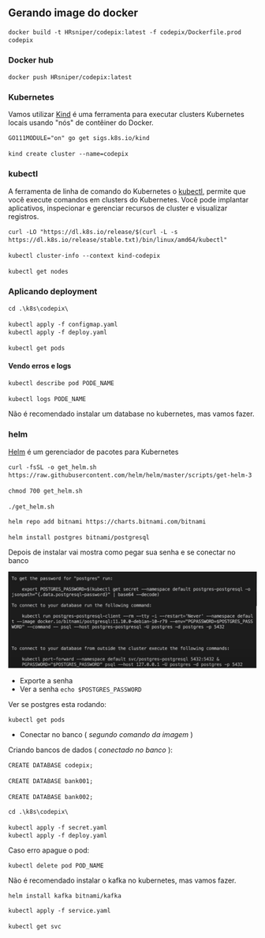 ## Gerando image do docker

```
docker build -t HRsniper/codepix:latest -f codepix/Dockerfile.prod codepix
```

### Docker hub

```
docker push HRsniper/codepix:latest
```

### Kubernetes

Vamos utilizar [Kind](https://kind.sigs.k8s.io/) é uma ferramenta para executar clusters Kubernetes locais usando "nós" de contêiner do Docker.

```
GO111MODULE="on" go get sigs.k8s.io/kind

kind create cluster --name=codepix
```

### kubectl

A ferramenta de linha de comando do Kubernetes o [kubectl](https://kubernetes.io/docs/tasks/tools/install-kubectl/), permite que você execute comandos em clusters do Kubernetes. Você pode implantar aplicativos, inspecionar e gerenciar recursos de cluster e visualizar registros.

```
curl -LO "https://dl.k8s.io/release/$(curl -L -s https://dl.k8s.io/release/stable.txt)/bin/linux/amd64/kubectl"

kubectl cluster-info --context kind-codepix

kubectl get nodes
```

### Aplicando deployment

```
cd .\k8s\codepix\

kubectl apply -f configmap.yaml
kubectl apply -f deploy.yaml

kubectl get pods
```

#### Vendo erros e logs

```
kubectl describe pod PODE_NAME

kubectl logs PODE_NAME
```

Não é recomendado instalar um database no kubernetes, mas vamos fazer.

### helm

[Helm](https://helm.sh/) é um gerenciador de pacotes para Kubernetes

```
curl -fsSL -o get_helm.sh https://raw.githubusercontent.com/helm/helm/master/scripts/get-helm-3

chmod 700 get_helm.sh

./get_helm.sh
```

```
helm repo add bitnami https://charts.bitnami.com/bitnami

helm install postgres bitnami/postgresql
```

Depois de instalar vai mostra como pegar sua senha e se conectar no banco

![.github/kubectl_postgres.jpg](.github/kubectl_postgres.jpg)

- Exporte a senha
- Ver a senha `echo $POSTGRES_PASSWORD`

Ver se postgres esta rodando:

```
kubectl get pods
```

- Conectar no banco ( _segundo comando da imagem_ )

Criando bancos de dados ( _conectado no banco_ ):

```
CREATE DATABASE codepix;

CREATE DATABASE bank001;

CREATE DATABASE bank002;
```

```
cd .\k8s\codepix\

kubectl apply -f secret.yaml
kubectl apply -f deploy.yaml
```

Caso erro apague o pod:

```
kubectl delete pod POD_NAME
```

Não é recomendado instalar o kafka no kubernetes, mas vamos fazer.

```
helm install kafka bitnami/kafka
```

```
kubectl apply -f service.yaml

kubectl get svc
```

